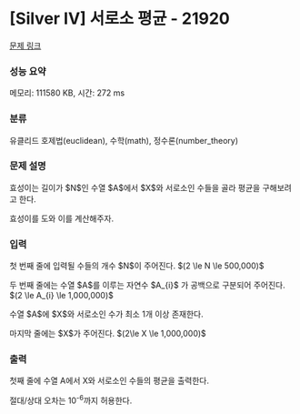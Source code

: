 # [Silver IV] 서로소 평균 - 21920 

[문제 링크](https://www.acmicpc.net/problem/21920) 

### 성능 요약

메모리: 111580 KB, 시간: 272 ms

### 분류

유클리드 호제법(euclidean), 수학(math), 정수론(number_theory)

### 문제 설명

<p>효성이는 길이가 $N$인 수열 $A$에서 $X$와 서로소인 수들을 골라 평균을 구해보려고 한다.</p>

<p>효성이를 도와 이를 계산해주자.</p>

### 입력 

 <p>첫 번째 줄에 입력될 수들의 개수 $N$이 주어진다. $(2 \le N \le 500,000)$</p>

<p>두 번째 줄에는 수열 $A$를 이루는 자연수 $A_{i}$ 가 공백으로 구분되어 주어진다. $(2 \le A_{i} \le 1,000,000)$</p>

<p>수열 $A$에 $X$와 서로소인 수가 최소 1개 이상 존재한다.</p>

<p>마지막 줄에는 $X$가 주어진다. $(2\le X \le 1,000,000)$</p>

### 출력 

 <p>첫째 줄에 수열 A에서 X와 서로소인 수들의 평균을 출력한다.</p>

<p>절대/상대 오차는 10<sup>-6</sup>까지 허용한다.</p>

